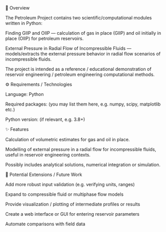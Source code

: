 📂 Overview

The Petroleum Project contains two scientific/computational modules written in Python:

Finding GIIP and OIIP — calculation of gas in place (GIIP) and oil initially in place (OIIP) for petroleum reservoirs.

External Pressure in Radial Flow of Incompressible Fluids — models/extracts the external pressure behavior in radial flow scenarios of incompressible fluids.

The project is intended as a reference / educational demonstration of reservoir engineering / petroleum engineering computational methods.

⚙ Requirements / Technologies

Language: Python

Required packages: (you may list them here, e.g. numpy, scipy, matplotlib etc.)

Python version: (if relevant, e.g. 3.8+)

✨ Features

Calculation of volumetric estimates for gas and oil in place.

Modelling of external pressure in a radial flow for incompressible fluids, useful in reservoir engineering contexts.

Possibly includes analytical solutions, numerical integration or simulation.

🔭 Potential Extensions / Future Work

Add more robust input validation (e.g. verifying units, ranges)

Expand to compressible fluid or multiphase flow models

Provide visualization / plotting of intermediate profiles or results

Create a web interface or GUI for entering reservoir parameters

Automate comparisons with field data




